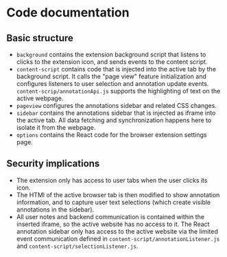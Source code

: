 # Code documentation

## Basic structure

-   `background` contains the extension background script that listens to clicks to the extension icon, and sends events to the content script.
-   `content-script` contains code that is injected into the active tab by the background script. It calls the "page view" feature initialization and configures listeners to user selection and annotation update events. `content-scrip/annotationApi.js` supports the highlighting of text on the active webpage.
-   `pageview` configures the annotations sidebar and related CSS changes.
-   `sidebar` contains the annotations sidebar that is injected as iframe into the active tab. All data fetching and synchronization happens here to isolate it from the webpage.
-   `options` contains the React code for the browser extension settings page.

## Security implications

-   The extension only has access to user tabs when the user clicks its icon.
-   The HTMl of the active browser tab is then modified to show annotation information, and to capture user text selections (which create visible annotations in the sidebar).
-   All user notes and backend communication is contained within the inserted iframe, so the active website has no access to it. The React annotation sidebar only has access to the active website via the limited event communication defined in `content-script/annotationListener.js` and `content-script/selectionListener.js`.
